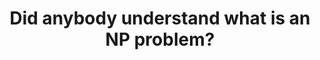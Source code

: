 ---
title: "Did anybody understand what is an NP problem?"
description: "CTF Writeup - Basic Pentesting: This is a machine that allows you to practise web app hacking and privilege escalation

"
publishDate: "15 April 2025"
tags: ["security","pentesting"]
draft: True
---